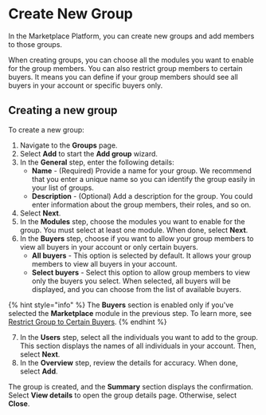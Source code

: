 # Create New Group

In the Marketplace Platform, you can create new groups and add members to those groups.

When creating groups, you can choose all the modules you want to enable for the group members. You can also restrict group members to certain buyers. It means you can define if your group members should see all buyers in your account or specific buyers only.&#x20;

## Creating a new group

To create a new group:

1. Navigate to the **Groups** page.&#x20;
2. Select **Add** to start the **Add group** wizard.
3. In the **General** step, enter the following details:
   * **Name** - (Required) Provide a name for your group. We recommend that you enter a unique name so you can identify the group easily in your list of groups.
   * **Description** - (Optional) Add a description for the group. You could enter information about the group members, their roles, and so on. &#x20;
4. Select **Next**.
5. In the **Modules** step, choose the modules you want to enable for the group. You must select at least one module. When done, select **Next**.&#x20;
6. In the **Buyers** step, choose if you want to allow your group members to view all buyers in your account or only certain buyers.&#x20;
   * **All buyers** - This option is selected by default. It allows your group members to view all buyers in your account.
   * **Select buyers** - Select this option to allow group members to view only the buyers you select. When selected, all buyers will be displayed, and you can choose from the list of available buyers.

{% hint style="info" %}
The **Buyers** section is enabled only if you've selected the **Marketplace** module in the previous step. To learn more, see [Restrict Group to Certain Buyers](restrict-group-to-certain-buyers.md).
{% endhint %}

7. In the **Users** step, select all the individuals you want to add to the group. This section displays the names of all individuals in your account. Then, select **Next**.&#x20;
8. In the **Overview** step, review the details for accuracy. When done, select **Add**.&#x20;

The group is created, and the **Summary** section displays the confirmation. Select **View details** to open the group details page. Otherwise, select **Close**.
